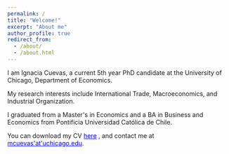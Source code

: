 ```yaml
---
permalink: /
title: "Welcome!"
excerpt: "About me"
author_profile: true
redirect_from: 
  - /about/
  - /about.html
---
```


I am Ignacia Cuevas, a current 5th year PhD candidate at the University of Chicago, Department of Economics.

My research interests include International Trade, Macroeconomics, and Industrial Organization.

I graduated from a Master's in Economics and a BA in Business and Economics from Pontificia Universidad Católica de Chile.

You can download my CV <a href='https://ignaciacuevas.github.io/files/CV_2023_Cuevas.pdf' style="color:blue">here</a> , and contact me at <a href='mailto:mcuevas-- at--uchicago.edu' style="color:blue">mcuevas'at'uchicago.edu</a>. 
